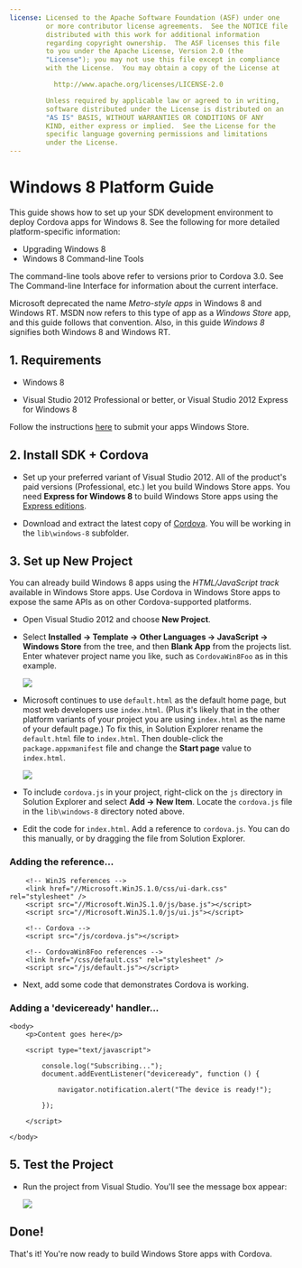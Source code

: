 ```yaml
---
license: Licensed to the Apache Software Foundation (ASF) under one
         or more contributor license agreements.  See the NOTICE file
         distributed with this work for additional information
         regarding copyright ownership.  The ASF licenses this file
         to you under the Apache License, Version 2.0 (the
         "License"); you may not use this file except in compliance
         with the License.  You may obtain a copy of the License at

           http://www.apache.org/licenses/LICENSE-2.0

         Unless required by applicable law or agreed to in writing,
         software distributed under the License is distributed on an
         "AS IS" BASIS, WITHOUT WARRANTIES OR CONDITIONS OF ANY
         KIND, either express or implied.  See the License for the
         specific language governing permissions and limitations
         under the License.
---
```


# Windows 8 Platform Guide

This guide shows how to set up your SDK development environment to
deploy Cordova apps for Windows 8. See the following for more
detailed platform-specific information:

* Upgrading Windows 8
* Windows 8 Command-line Tools

The command-line tools above refer to versions prior to Cordova 3.0.
See The Command-line Interface for information about the
current interface.

Microsoft deprecated the name _Metro-style apps_ in Windows 8 and
Windows RT. MSDN now refers to this type of app as a _Windows Store_
app, and this guide follows that convention. Also, in this guide
_Windows 8_ signifies both Windows 8 and Windows RT.

## 1. Requirements

- Windows 8

- Visual Studio 2012 Professional or better, or Visual Studio 2012 Express for Windows 8

Follow the instructions [here](http://www.windowsstore.com/) to submit your apps Windows Store.

## 2. Install SDK + Cordova

- Set up your preferred variant of Visual Studio 2012. All of the product's paid versions (Professional, etc.) let you build Windows Store apps. You need **Express for Windows 8** to build Windows Store apps using the [Express editions](http://www.microsoft.com/visualstudio/eng/products/visual-studio-express-products).

- Download and extract the latest copy of [Cordova](http://phonegap.com/download). You will be working in the `lib\windows-8` subfolder.

## 3. Set up New Project

You can already build Windows 8 apps using the _HTML/JavaScript track_
available in Windows Store apps. Use Cordova in Windows Store apps to
expose the same APIs as on other Cordova-supported platforms.

- Open Visual Studio 2012 and choose **New Project**.

- Select **Installed &rarr; Template &rarr; Other Languages &rarr; JavaScript &rarr; Windows Store** from the tree, and then **Blank App** from the projects list. Enter whatever project name you like, such as `CordovaWin8Foo` as in this example.

    ![](img/guide/platforms/win8/wsnewproject.png)

- Microsoft continues to use `default.html` as the default home page, but most web developers use `index.html`. (Plus it's likely that in the other platform variants of your project you are using `index.html` as the name of your default page.) To fix this, in Solution Explorer rename the `default.html` file to `index.html`. Then double-click the `package.appxmanifest` file and change the **Start page** value to `index.html`.

	![](img/guide/platforms/win8/wschangemanifest.png)

- To include `cordova.js` in your project, right-click on the `js` directory in Solution Explorer and select **Add &rarr; New Item**. Locate the `cordova.js` file in the `lib\windows-8` directory noted above.

- Edit the code for `index.html`. Add a reference to `cordova.js`. You can do this manually, or by dragging the file from Solution Explorer.

### Adding the reference...
	    <!-- WinJS references -->
	    <link href="//Microsoft.WinJS.1.0/css/ui-dark.css" rel="stylesheet" />
	    <script src="//Microsoft.WinJS.1.0/js/base.js"></script>
	    <script src="//Microsoft.WinJS.1.0/js/ui.js"></script>

	    <!-- Cordova -->
	    <script src="/js/cordova.js"></script>

	    <!-- CordovaWin8Foo references -->
	    <link href="/css/default.css" rel="stylesheet" />
	    <script src="/js/default.js"></script>

- Next, add some code that demonstrates Cordova is working.

### Adding a 'deviceready' handler...
	<body>
	    <p>Content goes here</p>

	    <script type="text/javascript">

	        console.log("Subscribing...");
	        document.addEventListener("deviceready", function () {

	            navigator.notification.alert("The device is ready!");

	        });

	    </script>

	</body>

## 5. Test the Project

- Run the project from Visual Studio. You'll see the message box appear:

	![](img/guide/platforms/win8/wsalert.png)

## Done!

That's it! You're now ready to build Windows Store apps with Cordova.

